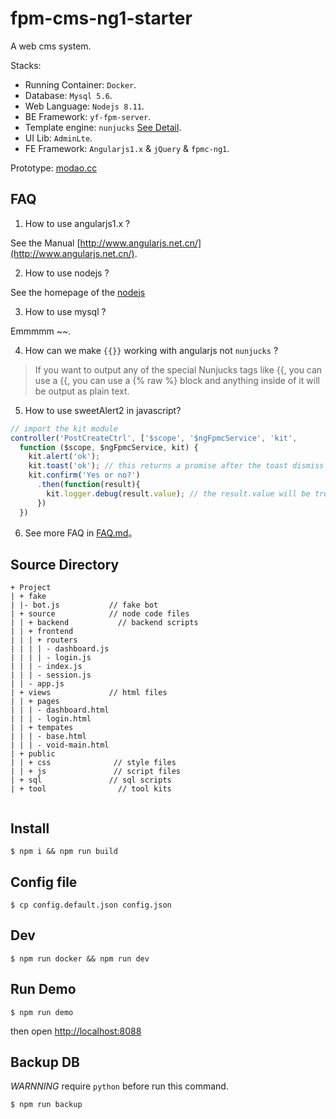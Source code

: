 # fpm-cms-ng1-starter

A web cms system.

Stacks:

- Running Container: `Docker`.
- Database: `Mysql 5.6`.
- Web Language: `Nodejs 8.11`.
- BE Framework: `yf-fpm-server`.
- Template engine: `nunjucks` [See Detail](https://nunjucks.bootcss.com/templating.html).
- UI Lib: `AdminLte`.
- FE Framework: `Angularjs1.x` & `jQuery` & `fpmc-ng1`.

Prototype: [modao.cc](https://free.modao.cc/app/QVQaMYO4sdMe67xc9rJHRJDhZYLDEE5#screen=s9DF93ED1561530608388924)

## FAQ

1) How to use angularjs1.x ?

  See the Manual [http://www.angularjs.net.cn/](http://www.angularjs.net.cn/).

2) How to use nodejs ?

  See the homepage of the [nodejs](https://nodejs.org/en/docs/)

3) How to use mysql ?

  Emmmmm ~~.

4) How can we make `{{}}` working with angularjs not `nunjucks` ?

  > If you want to output any of the special Nunjucks tags like {{, you can use a {{, you can use a {% raw %} block and anything inside of it will be output as plain text.

5) How to use sweetAlert2 in javascript?

  ```javascript
  // import the kit module
  controller('PostCreateCtrl', ['$scope', '$ngFpmcService', 'kit',
    function ($scope, $ngFpmcService, kit) {
      kit.alert('ok');
      kit.toast('ok'); // this returns a promise after the toast dismiss
      kit.confirm('Yes or no?')
        .then(function(result){
          kit.logger.debug(result.value); // the result.value will be true if 'Yes' Clicked !
        })
    })
  ```

6) See more FAQ in [FAQ.md](./FAQ.md)。

## Source Directory

```
+ Project
| + fake
| |- bot.js           // fake bot
| + source            // node code files
| | + backend           // backend scripts
| | + frontend
| | | + routers
| | | | - dashboard.js
| | | | - login.js
| | | - index.js
| | | - session.js
| | - app.js
| + views             // html files
| | + pages
| | | - dashboard.html
| | | - login.html
| | + tempates
| | | - base.html
| | | - void-main.html
| + public
| | + css              // style files
| | + js               // script files
| + sql               // sql scripts
| + tool                // tool kits


```

## Install

```
$ npm i && npm run build
```

## Config file

```
$ cp config.default.json config.json
```

## Dev

```
$ npm run docker && npm run dev
```

## Run Demo

```
$ npm run demo
```

then open [http://localhost:8088](http://localhost:8088)

## Backup DB

*WARNNING* require `python` before run this command.

```
$ npm run backup
```